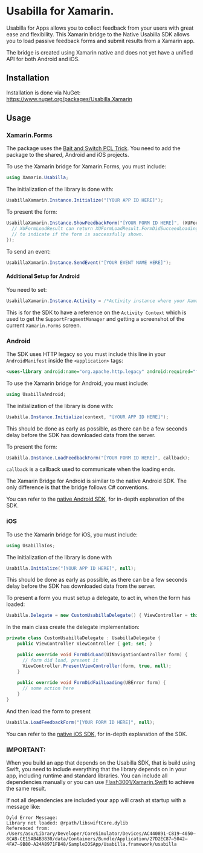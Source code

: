 # Usabilla for Xamarin.

Usabilla for Apps allows you to collect feedback from your users with great ease and flexibility.
This Xamarin bridge to the Native Usabilla SDK allows you to load passive feedback forms and submit results from a Xamarin app.

The bridge is created using Xamarin native and does not yet have a unified API for both Android and iOS.

## Installation

Installation is done via NuGet: <https://www.nuget.org/packages/Usabilla.Xamarin>

## Usage

### Xamarin.Forms
The package uses the [Bait and Switch PCL Trick](https://log.paulbetts.org/the-bait-and-switch-pcl-trick/). You need to add the package to the shared, Android and iOS projects.

To use the Xamarin bridge for Xamarin.Forms, you must include:
```C#
using Xamarin.Usabilla;
```

The initialization of the library is done with:
```C#
UsabillaXamarin.Instance.Initialize("[YOUR APP ID HERE]");
```

To present the form:
```C#
UsabillaXamarin.Instance.ShowFeedbackForm("[YOUR FORM ID HERE]", (XUFormLoadResult) => {
  // XUFormLoadResult can return XUFormLoadResult.FormDidSucceedLoading or XUFormLoadResult.FormDidFailLoading
  // to indicate if the form is successfully shown.
});
```

To send an event:
```C#
UsabillaXamarin.Instance.SendEvent("[YOUR EVENT NAME HERE]");
```

#### Additional Setup for Android
You need to set:
```C#
UsabillaXamarin.Instance.Activity = /*Activity instance where your Xamarin.Forms is initialized*/;
```
This is for the SDK to have a reference on the `Activity Context` which is used to get the `SupportFragmentManager` and getting a screenshot of the current `Xamarin.Forms` screen.

### Android
The SDK uses HTTP legacy so you must include this line in your `AndroidManifest` inside the `<application>` tags:
```xml
<uses-library android:name="org.apache.http.legacy" android:required="false" />
```

To use the Xamarin bridge for Android, you must include:
```C#
using UsabillaAndroid;
```

The initialization of the library is done with:
```C#
Usabilla.Instance.Initialize(context, "[YOUR APP ID HERE]");
```
This should be done as early as possible, as there can be a few seconds delay before the SDK has downloaded data from the server.

To present the form:
```C#
Usabilla.Instance.LoadFeedbackForm("[YOUR FORM ID HERE]", callback);
```
`callback` is a callback used to communicate when the loading ends.

The Xamarin Bridge for Android is similar to the native Android SDK. The only difference is that the bridge follows C# conventions.

You can refer to the [native Android SDK](https://github.com/usabilla/usabilla-u4a-android-sdk), for in-depth explanation of the SDK.

### iOS
To use the Xamarin bridge for iOS, you must include:
```C#
using UsabillaIos;
```

The initialization of the library is done with
```C#
Usabilla.Initialize("[YOUR APP ID HERE]", null);
```
This should be done as early as possible, as there can be a few seconds delay before the SDK has downloaded data from the server.

To present a form you must setup a delegate, to act in, when the form has loaded:
```C#
Usabilla.Delegate = new CustomUsabillaDelegate() { ViewController = this };
```

In the main class create the delegate implementation:

```C#
private class CustomUsabillaDelegate : UsabillaDelegate {
	public ViewController ViewController { get; set; }

    public override void FormDidLoad(UINavigationController form) {
      // form did load, present it
      ViewController.PresentViewController(form, true, null);
    }
    
    public override void FormDidFailLoading(UBError form) {
      // some action here
    }
}
```
And then load the form to present
```C#
Usabilla.LoadFeedbackForm("[YOUR FORM ID HERE]", null);
```

You can refer to the [native iOS SDK](https://github.com/usabilla/usabilla-u4a-ios-swift-sdk), for in-depth explanation of the SDK.

### IMPORTANT:

When you build an app that depends on the Usabilla SDK, that is build using Swift, you need to include everything that the library depends on in your app, including runtime and standard libraries. You can include all dependencies manually or you can use [Flash3001/Xamarin.Swift](https://github.com/Flash3001/Xamarin.Swift) to achieve the same result.

If not all dependencies are included your app will crash at startup with a message like:

    Dyld Error Message:
    Library not loaded: @rpath/libswiftCore.dylib
    Referenced from: /Users/asv/Library/Developer/CoreSimulator/Devices/AC440891-C819–4050–8CAB-CE15AB4B3830/data/Containers/Bundle/Application/27D2EC87–5042–4FA7–9B80-A24A8971FB48/SampleIOSApp/Usabilla.framework/usabilla
